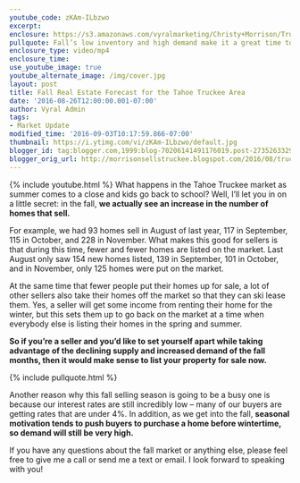 ```yaml
---
youtube_code: zKAm-ILbzwo
excerpt:
enclosure: https://s3.amazonaws.com/vyralmarketing/Christy+Morrison/Truckee+Real+Estate+Agent+Tahoe+Truckee+fall+market+forecast.mp4
pullquote: Fall’s low inventory and high demand make it a great time to list your home.
enclosure_type: video/mp4
enclosure_time:
use_youtube_image: true
youtube_alternate_image: /img/cover.jpg
layout: post
title: Fall Real Estate Forecast for the Tahoe Truckee Area
date: '2016-08-26T12:00:00.001-07:00'
author: Vyral Admin
tags:
- Market Update
modified_time: '2016-09-03T10:17:59.866-07:00'
thumbnail: https://i.ytimg.com/vi/zKAm-ILbzwo/default.jpg
blogger_id: tag:blogger.com,1999:blog-70206141491176019.post-2735263329261496173
blogger_orig_url: http://morrisonsellstruckee.blogspot.com/2016/08/truckee-real-estate-agent-tahoe-truckee.html
---
```

{% include youtube.html %}
What happens in the Tahoe Truckee market as summer comes to a close and kids go back to school? Well, I’ll let you in on a little secret: in the fall, **we actually see an increase in the number of homes that sell.**

For example, we had 93 homes sell in August of last year, 117 in September, 115 in October, and 228 in November. What makes this good for sellers is that during this time, fewer and fewer homes are listed on the market. Last August only saw 154 new homes listed, 139 in September, 101 in October, and in November, only 125 homes were put on the market.

At the same time that fewer people put their homes up for sale, a lot of other sellers also take their homes off the market so that they can ski lease them. Yes, a seller will get some income from renting their home for the winter, but this sets them up to go back on the market at a time when everybody else is listing their homes in the spring and summer.

**So if you’re a seller and you’d like to set yourself apart while taking advantage of the declining supply and increased demand of the fall months, then it would make sense to list your property for sale now.**

{% include pullquote.html %}

Another reason why this fall selling season is going to be a busy one is because our interest rates are still incredibly low – many of our buyers are getting rates that are under 4%. In addition, as we get into the fall, **seasonal motivation tends to push buyers to purchase a home before wintertime, so demand will still be very high.**

If you have any questions about the fall market or anything else, please feel free to give me a call or send me a text or email. I look forward to speaking with you!
